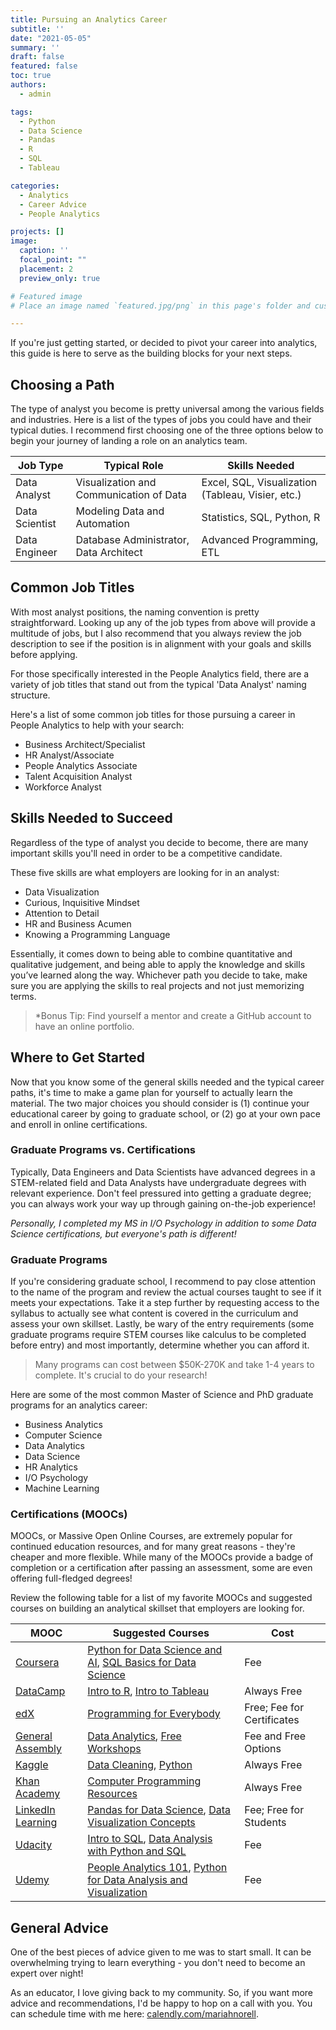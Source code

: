 ```yaml
---
title: Pursuing an Analytics Career
subtitle: ''
date: "2021-05-05"
summary: ''
draft: false
featured: false
toc: true
authors:
  - admin

tags:
  - Python
  - Data Science
  - Pandas
  - R
  - SQL
  - Tableau

categories:
  - Analytics
  - Career Advice
  - People Analytics

projects: []
image:
  caption: ''
  focal_point: ""
  placement: 2
  preview_only: true

# Featured image
# Place an image named `featured.jpg/png` in this page's folder and customize its options here.

---
```


If you're just getting started, or decided to pivot your career into analytics, this guide is here to serve as the building blocks for your next steps.

## Choosing a Path

The type of analyst you become is pretty universal among the various fields and industries. Here is a list of the types of jobs you could have and their typical duties. I recommend first choosing one of the three options below to begin your journey of landing a role on an analytics team.

| Job Type  | Typical Role | Skills Needed |
| ------------- | ------------- | ------------- |
| Data Analyst | Visualization and Communication of Data | Excel, SQL, Visualization (Tableau, Visier, etc.) |
| Data Scientist | Modeling Data and Automation | Statistics, SQL, Python, R |
| Data Engineer | Database Administrator, Data Architect | Advanced Programming, ETL |

## Common Job Titles

With most analyst positions, the naming convention is pretty straightforward. Looking up any of the job types from above will provide a multitude of jobs, but I also recommend that you always review the job description to see if the position is in alignment with your goals and skills before applying.

For those specifically interested in the People Analytics field, there are a variety of job titles that stand out from the typical 'Data Analyst' naming structure.

Here's a list of some common job titles for those pursuing a career in People Analytics to help with your search:

- Business Architect/Specialist
- HR Analyst/Associate
- People Analytics Associate
- Talent Acquisition Analyst
- Workforce Analyst

## Skills Needed to Succeed

Regardless of the type of analyst you decide to become, there are many important skills you'll need in order to be a competitive candidate.

These five skills are what employers are looking for in an analyst:

- Data Visualization
- Curious, Inquisitive Mindset
- Attention to Detail
- HR and Business Acumen
- Knowing a Programming Language

Essentially, it comes down to being able to combine quantitative and qualitative judgement, and being able to apply the knowledge and skills you’ve learned along the way. Whichever path you decide to take, make sure you are applying the skills to real projects and not just memorizing terms.

> *Bonus Tip: Find yourself a mentor and create a GitHub account to have an online portfolio.

## Where to Get Started

Now that you know some of the general skills needed and the typical career paths, it's time to make a game plan for yourself to actually learn the material. The two major choices you should consider is (1) continue your educational career by going to graduate school, or (2) go at your own pace and enroll in online certifications.

### Graduate Programs vs. Certifications

Typically, Data Engineers and Data Scientists have advanced degrees in a STEM-related field and Data Analysts have undergraduate degrees with relevant experience. Don't feel pressured into getting a graduate degree; you can always work your way up through gaining on-the-job experience!

*Personally, I completed my MS in I/O Psychology in addition to some Data Science certifications, but everyone's path is different!*

### Graduate Programs

If you're considering graduate school, I recommend to pay close attention to the name of the program and review the actual courses taught to see if it meets your expectations. Take it a step further by requesting access to the syllabus to actually see what content is covered in the curriculum and assess your own skillset. Lastly, be wary of the entry requirements (some graduate programs require STEM courses like calculus to be completed before entry) and most importantly, determine whether you can afford it.

> Many programs can cost between $50K-270K and take 1-4 years to complete. It's crucial to do your research!

Here are some of the most common Master of Science and PhD graduate programs for an analytics career:

- Business Analytics
- Computer Science
- Data Analytics
- Data Science
- HR Analytics
- I/O Psychology
- Machine Learning

### Certifications (MOOCs)

MOOCs, or Massive Open Online Courses, are extremely popular for continued education resources, and for many great reasons - they're cheaper and more flexible. While many of the MOOCs provide a badge of completion or a certification after passing an assessment, some are even offering full-fledged degrees!

Review the following table for a list of my favorite MOOCs and suggested courses on building an analytical skillset that employers are looking for.

| MOOC  | Suggested Courses | Cost |
| ------------- | ------------- | ------------- |
| [Coursera](https://www.coursera.org/) | [Python for Data Science and AI](https://www.coursera.org/learn/python-for-applied-data-science-ai), [SQL Basics for Data Science](https://www.coursera.org/specializations/learn-sql-basics-data-science) | Fee |
| [DataCamp](https://www.datacamp.com/) | [Intro to R](https://www.datacamp.com/courses/free-introduction-to-r), [Intro to Tableau](https://www.datacamp.com/courses/introduction-to-tableau) | Always Free |
| [edX](https://www.edx.org/) | [Programming for Everybody](https://www.edx.org/course/programming-for-everybody-getting-started-with-pyt) | Free; Fee for Certificates |
| [General Assembly](https://generalassemb.ly) | [Data Analytics](https://generalassemb.ly/education/data-analytics/), [Free Workshops](https://generalassemb.ly/education?dateType=any&event=true&format=classes-workshops&free=true&workshop=true) | Fee and Free Options |
| [Kaggle](https://www.kaggle.com/) | [Data Cleaning](https://www.kaggle.com/learn/data-cleaning), [Python](https://www.kaggle.com/learn/python) | Always Free |
| [Khan Academy](https://www.khanacademy.org) | [Computer Programming Resources](https://www.khanacademy.org/computing) | Always Free |
| [LinkedIn Learning](https://www.linkedin.com/learning/) | [Pandas for Data Science](https://www.linkedin.com/learning/pandas-for-data-science/welcome?u=2071660), [Data Visualization Concepts](https://www.linkedin.com/learning/paths/become-a-data-visualization-specialist-concepts?u=2071660) | Fee; Free for Students |
| [Udacity](https://www.udacity.com/) | [Intro to SQL](https://www.udacity.com/course/learn-sql--nd072), [Data Analysis with Python and SQL](https://www.udacity.com/course/data-analyst-nanodegree--nd002) | Fee |
| [Udemy](https://www.udemy.com/) | [People Analytics 101](https://www.udemy.com/course/peopleanalytics101/), [Python for Data Analysis and Visualization](https://www.udemy.com/course/learning-python-for-data-analysis-and-visualization/) | Fee |

## General Advice

One of the best pieces of advice given to me was to start small. It can be overwhelming trying to learn everything - you don't need to become an expert over night!

As an educator, I love giving back to my community. So, if you want more advice and recommendations, I'd be happy to hop on a call with you. You can schedule time with me here: [calendly.com/mariahnorell](https://calendly.com/mariahnorell).
